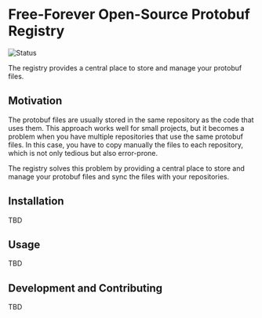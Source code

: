 # Free-Forever Open-Source Protobuf Registry

![Status](https://github.com/pbufio/pbuf-registry/actions/workflows/main.yml/badge.svg)

The registry provides a central place to store and manage your protobuf files.

## Motivation

The protobuf files are usually stored in the same repository as the code that uses them. 
This approach works well for small projects, but it becomes a problem when you have multiple repositories that use the same protobuf files. 
In this case, you have to copy manually the files to each repository, which is not only tedious but also error-prone.

The registry solves this problem by providing a central place to store and manage your protobuf files and sync the files with your repositories.

## Installation

TBD

## Usage

TBD

## Development and Contributing

TBD